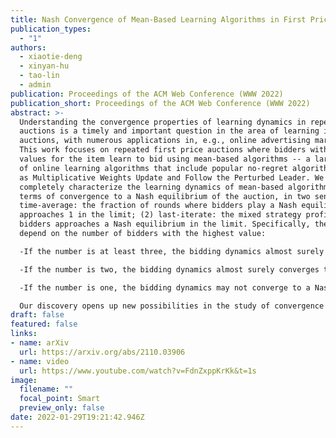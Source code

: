 ```yaml
---
title: Nash Convergence of Mean-Based Learning Algorithms in First Price Auctions
publication_types:
  - "1"
authors:
  - xiaotie-deng
  - xinyan-hu
  - tao-lin
  - admin
publication: Proceedings of the ACM Web Conference (WWW 2022)
publication_short: Proceedings of the ACM Web Conference (WWW 2022)
abstract: >-
  Understanding the convergence properties of learning dynamics in repeated
  auctions is a timely and important question in the area of learning in
  auctions, with numerous applications in, e.g., online advertising markets.
  This work focuses on repeated first price auctions where bidders with fixed
  values for the item learn to bid using mean-based algorithms -- a large class
  of online learning algorithms that include popular no-regret algorithms such
  as Multiplicative Weights Update and Follow the Perturbed Leader. We
  completely characterize the learning dynamics of mean-based algorithms, in
  terms of convergence to a Nash equilibrium of the auction, in two senses: (1)
  time-average: the fraction of rounds where bidders play a Nash equilibrium
  approaches 1 in the limit; (2) last-iterate: the mixed strategy profile of
  bidders approaches a Nash equilibrium in the limit. Specifically, the results
  depend on the number of bidders with the highest value:

  -If the number is at least three, the bidding dynamics almost surely converges to a Nash equilibrium of the auction, both in time-average and in last-iterate.  

  -If the number is two, the bidding dynamics almost surely converges to a Nash equilibrium in time-average but not necessarily in last-iterate.

  -If the number is one, the bidding dynamics may not converge to a Nash equilibrium in time-average nor in last-iterate. 

  Our discovery opens up new possibilities in the study of convergence dynamics of learning algorithms.
draft: false
featured: false
links:
- name: arXiv
  url: https://arxiv.org/abs/2110.03906
- name: video
  url: https://www.youtube.com/watch?v=FdnZxppKrKk&t=1s
image:
  filename: ""
  focal_point: Smart
  preview_only: false
date: 2022-01-29T19:21:42.946Z
---
```

